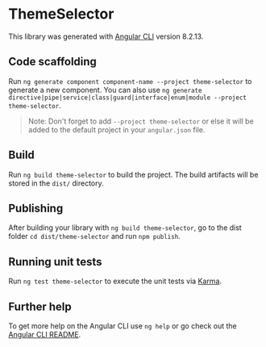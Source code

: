 # ThemeSelector

This library was generated with [Angular CLI](https://github.com/angular/angular-cli) version 8.2.13.

## Code scaffolding

Run `ng generate component component-name --project theme-selector` to generate a new component. You can also use `ng generate directive|pipe|service|class|guard|interface|enum|module --project theme-selector`.
> Note: Don't forget to add `--project theme-selector` or else it will be added to the default project in your `angular.json` file. 

## Build

Run `ng build theme-selector` to build the project. The build artifacts will be stored in the `dist/` directory.

## Publishing

After building your library with `ng build theme-selector`, go to the dist folder `cd dist/theme-selector` and run `npm publish`.

## Running unit tests

Run `ng test theme-selector` to execute the unit tests via [Karma](https://karma-runner.github.io).

## Further help

To get more help on the Angular CLI use `ng help` or go check out the [Angular CLI README](https://github.com/angular/angular-cli/blob/master/README.md).
